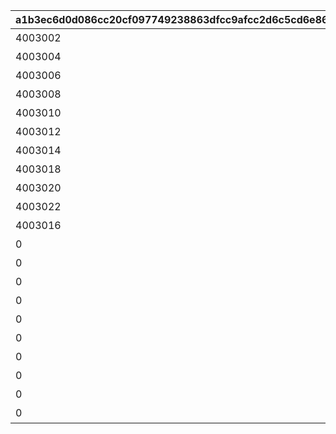 |a1b3ec6d0d086cc20cf097749238863dfcc9afcc2d6c5cd6e86ac681bc07a917|0427f7b69b13db2c7d3f6c31247e5526806d1c572321381ebaf3b81855cd3741|c0fa2d55bf5ddc0afc208b17d914775b02512aa30257eda7c5e462ebd2ba3531|b342eadc2ff112e9533240f0724b71abc0bc610473e0037da0f7a4bb2cba2d2d|9de51aaca61c0a1ce4ad1e9181fd10abd86420094d4628e63733736517a9f722|13b0d92a254267eec64a615ab0939ae8db9c3806f14aed44fe9555ec528f58e8|53131acbc841c32654219603418842088567545226997b25ef340dd1e7a5fa15|bd4c59e6cc67cefb94d98b6f24ead37cfcb1bfd4d7855ccbaa1618e1a7dc30ac|acf142551a84a7842d86da9dd4a3f0e524f436619ec01e6c83e71a8fe240889a|a7b2b80cc080145809f49c3002820499b4b2c8e896050a6af71d190dfee04896|7c3271b0f0144d6c50fd2f02478cfd702236f68aead8718c579e1ca0ae0775f6|881615497cded85e22e7ec83b8c898038666b6030e5be97bb9da3b60f61bb537|bbd516ed9a61502d99f9b396da4348bdb90fa17a1252aa810c3f24e596b22bad|94ff8f5520f28aa72e676669464975d6ebb6f87445bcf04c6074dd0fb9d8ed8b|b72d76dbbd33411f0d516c32abf407d9ad3d8912aba2a4e1443c512ff2fe35af|
| --- | --- | --- | --- | --- | --- | --- | --- | --- | --- | --- | --- | --- | --- | --- |
|4003002|195|雲海の山脈|400|31001|11002012|0|4003001|45|501010001|400|1|200010|雲をつらぬく山脈|10|
|4003004|-110|密林の大樹|300|31002|11005013|0|4003003|30|501010002|300|1|200020|深い森の奥に存在する1本の大樹|10|
|4003006|-570|断崖の遺跡|200|31003|11007014|0|4003005|-190|501010003|200|1|200030|断崖絶壁で発見された遺跡|10|
|4003008|750|蒼海の孤塔|100|31004|11011017|0|4003007|-30|501010004|100|1|200040|大海原にそびえる謎の巨塔|10|
|4003010|465|毒瘴の闇稜|100|31005|11014014|0|4003009|20|501010005|100|1|200050|瘴気渦巻く常闇の孤峰|10|
|4003012|360|緑竜の骸嶺|100|31006|11026014|0|4003011|90|501010006|100|1|200060|厳峰に佇む竜の寝床|10|
|4003014|130|天上の浮城|100|31007|11035014|0|4003013|90|501010007|100|1|200070|天空の番人が静かに眠る聖城|10|
|4003018|-50|砂瀑の底都|100|31008|11047014|0|4003017|120|501010008|100|1|200080|砂の大瀑布が落ちゆく果ての都|10|
|4003020|-360|紺碧の王砦|100|31009|11057014|0|4003019|70|501010009|100|1|200090|紺碧の底に君臨する海王の城砦|10|
|4003022|0|四彩の霊峰|100|31010|11062014|0|4003021|0|501010010|0|1|0|四季彩りし霊狐の仙境|10|
|4003016|0|スペシャルダンジョン|100|32001|0|31006|4003015|0|0|100|1|0|期間限定ダンジョンの踏破に挑戦|10|
|0|0|スペシャルダンジョン|100|32002|0|31006|0|0|0|100|1|0|期間限定ダンジョンの踏破に挑戦|10|
|0|0|スペシャルダンジョン|100|32003|0|31006|0|0|0|100|1|0|期間限定ダンジョンの踏破に挑戦|10|
|0|0|スペシャルダンジョン|100|32004|0|31006|0|0|0|100|1|0|期間限定ダンジョンの踏破に挑戦|10|
|0|0|スペシャルダンジョン|100|32005|0|31006|0|0|0|100|1|0|期間限定ダンジョンの踏破に挑戦|10|
|0|0|スペシャルダンジョン|100|32006|0|31006|0|0|0|100|1|0|期間限定ダンジョンの踏破に挑戦|10|
|0|0|スペシャルダンジョン|100|32007|0|31006|0|0|0|100|1|0|期間限定ダンジョンの踏破に挑戦|10|
|0|0|スペシャルダンジョン|100|32008|0|31006|0|0|0|100|1|0|期間限定ダンジョンの踏破に挑戦|10|
|0|0|スペシャルダンジョン|100|32009|0|31006|0|0|0|100|1|0|期間限定ダンジョンの踏破に挑戦|10|
|0|0|スペシャルダンジョン|100|32010|0|31006|0|0|0|100|1|0|期間限定ダンジョンの踏破に挑戦|10|
|0|0|スペシャルダンジョン|100|32011|0|31006|0|0|0|100|1|0|期間限定ダンジョンの踏破に挑戦|10|